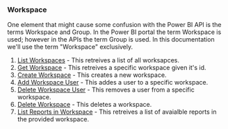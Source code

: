 

### Workspace
One element that might cause some confusion with the Power BI API is the terms Workspace and Group.  In the Power BI portal the term Workspace is used; however in the APIs the term Group is used.   In this documentation we'll use the term "Workspace" exclusively.

1. [List Workspaces](./ListWorkspaces.ipynb) - This retreives a list of all worksapces.
1. [Get Workspace](./GetWorkspace.ipynb) - This retreives a specific workspace given it's id.
1. [Create Workspace](./CreateWorkspace.ipynb) - This creates a new workspace.
1. [Add Workspace User](./AddWorkspaceUser.ipynb) - This addes a user to a specific workspace.
1. [Delete Workspace User](./DeleteWorkspaceUser.ipynb) - This removes a user from a specific workspace.
1. [Delete Workspace](./DeleteWorkspace.ipynb) - This deletes a workspace.
1. [List Reports in Workspace](./ListReportsInWorkspace.ipynb) - This retreives a list of avaialble reports in the provided workspace.


